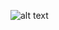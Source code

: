![alt text](https://github.com/GrichinNikita2019/yandex_praktikum_da/main/certificate/certificate/Гричин_Никита_Сергеевич_20222DA00161_page-0002.jpg?raw=true)

